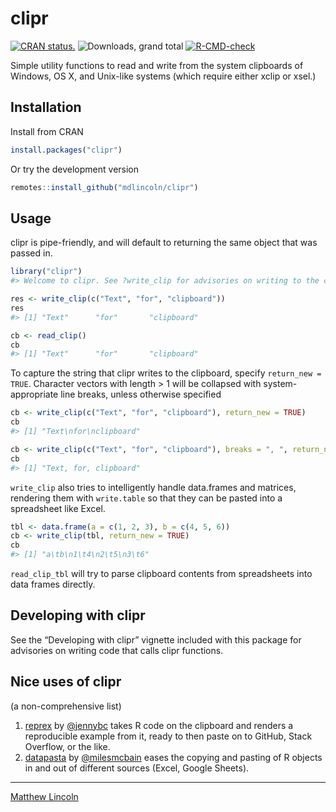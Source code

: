 
<!-- README.md is generated from README.Rmd. Please edit that file -->

# clipr

[![CRAN
status.](https://www.r-pkg.org/badges/version/clipr)](https://www.r-pkg.org/pkg/clipr)
![Downloads, grand
total](https://cranlogs.r-pkg.org/badges/grand-total/clipr)
[![R-CMD-check](https://github.com/mdlincoln/clipr/actions/workflows/R-CMD-check.yaml/badge.svg)](https://github.com/mdlincoln/clipr/actions/workflows/R-CMD-check.yaml)

Simple utility functions to read and write from the system clipboards of
Windows, OS X, and Unix-like systems (which require either xclip or
xsel.)

## Installation

Install from CRAN

``` r
install.packages("clipr")
```

Or try the development version

``` r
remotes::install_github("mdlincoln/clipr")
```

## Usage

clipr is pipe-friendly, and will default to returning the same object
that was passed in.

``` r
library("clipr")
#> Welcome to clipr. See ?write_clip for advisories on writing to the clipboard in R.

res <- write_clip(c("Text", "for", "clipboard"))
res
#> [1] "Text"      "for"       "clipboard"

cb <- read_clip()
cb
#> [1] "Text"      "for"       "clipboard"
```

To capture the string that clipr writes to the clipboard, specify
`return_new = TRUE`. Character vectors with length \> 1 will be
collapsed with system-appropriate line breaks, unless otherwise
specified

``` r
cb <- write_clip(c("Text", "for", "clipboard"), return_new = TRUE)
cb
#> [1] "Text\nfor\nclipboard"

cb <- write_clip(c("Text", "for", "clipboard"), breaks = ", ", return_new = TRUE)
cb
#> [1] "Text, for, clipboard"
```

`write_clip` also tries to intelligently handle data.frames and
matrices, rendering them with `write.table` so that they can be pasted
into a spreadsheet like Excel.

``` r
tbl <- data.frame(a = c(1, 2, 3), b = c(4, 5, 6))
cb <- write_clip(tbl, return_new = TRUE)
cb
#> [1] "a\tb\n1\t4\n2\t5\n3\t6"
```

`read_clip_tbl` will try to parse clipboard contents from spreadsheets
into data frames directly.

## Developing with clipr

See the “Developing with clipr” vignette included with this package for
advisories on writing code that calls clipr functions.

## Nice uses of clipr

(a non-comprehensive list)

1.  [reprex](https://github.com/tidyverse/reprex) by
    [@jennybc](https://github.com/jennybc) takes R code on the clipboard
    and renders a reproducible example from it, ready to then paste on
    to GitHub, Stack Overflow, or the like.
2.  [datapasta](https://github.com/milesmcbain/datapasta) by
    [@milesmcbain](https://github.com/milesmcbain) eases the copying and
    pasting of R objects in and out of different sources (Excel, Google
    Sheets).

------------------------------------------------------------------------

[Matthew Lincoln](https://matthewlincoln.net)
